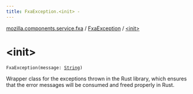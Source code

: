 ```yaml
---
title: FxaException.<init> - 
---
```


[mozilla.components.service.fxa](../index.html) / [FxaException](index.html) / [&lt;init&gt;](./-init-.html)

# &lt;init&gt;

`FxaException(message: `[`String`](https://kotlinlang.org/api/latest/jvm/stdlib/kotlin/-string/index.html)`)`

Wrapper class for the exceptions thrown in the Rust library, which ensures that the
error messages will be consumed and freed properly in Rust.

